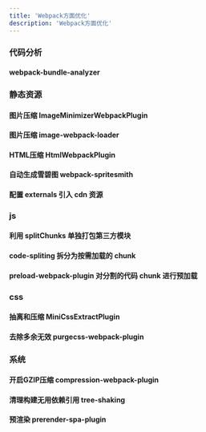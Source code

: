 ```yaml
---
title: 'Webpack方面优化'
description: 'Webpack方面优化'
---
```



### 代码分析

#### webpack-bundle-analyzer


### 静态资源

#### 图片压缩 ImageMinimizerWebpackPlugin

#### 图片压缩 image-webpack-loader

#### HTML压缩 HtmlWebpackPlugin

#### 自动生成雪碧图 webpack-spritesmith

#### 配置 externals 引入 cdn 资源


### js

#### 利用 splitChunks 单独打包第三方模块

#### code-spliting 拆分为按需加载的 chunk

#### preload-webpack-plugin 对分割的代码 chunk 进行预加载


### css

#### 抽离和压缩 MiniCssExtractPlugin

#### 去除多余无效 purgecss-webpack-plugin


### 系统

#### 开启GZIP压缩 compression-webpack-plugin

#### 清理构建无用依赖引用 tree-shaking

#### 预渲染 prerender-spa-plugin
  
